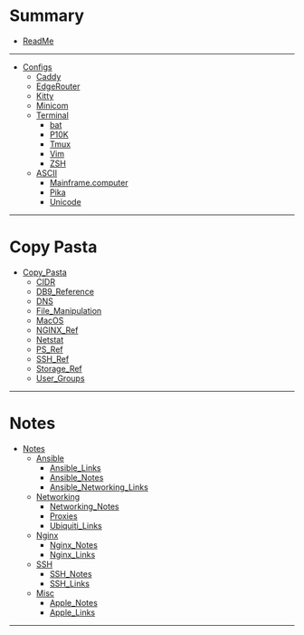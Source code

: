 # Summary

-   [ReadMe](README.md)

* * *

-   [Configs](Configs/README.md)
    -   [Caddy](Configs/Caddy_conf.md)
    -   [EdgeRouter](Configs/EdgeRouter_Universal_Setup.md)
    -   [Kitty](Configs/kitty_conf.md)
    -   [Minicom](Configs/minicom_conf.md)
    -   [Terminal](Configs/Terminal/README.md)
        -   [bat](Configs/Terminal/bat_config.md)
        -   [P10K](Configs/Terminal/p10k.md)
        -   [Tmux](Configs/Terminal/tmux_conf.md)
        -   [Vim](Configs/Terminal/vimrc.md)
        -   [ZSH](Configs/Terminal/zshrc.md)
    -   [ASCII](Configs/Terminal/ASCII/README.md)
        <!-- -   [Anime](Configs/Terminal/ASCII/Anime.md) -->
        -   [Mainframe.computer](Configs/Terminal/ASCII/Mainframe_Animated.md)
        -   [Pika](Configs/Terminal/ASCII/pika_full.md)
        <!-- -   [SBob](Configs/Terminal/ASCII/Sbob.md) -->
        -   [Unicode](Configs/Terminal/ASCII/Unicode.md)

* * *

# Copy Pasta

-   [Copy_Pasta](Copy_Pasta/README.md)
    -   [CIDR](Copy_Pasta/CIDR_Subnets.md)
    -   [DB9_Reference](Copy_Pasta/DB9_Ref.md)
    -   [DNS](Copy_Pasta/DNS.md)
    -   [File_Manipulation](Copy_Pasta/File_Manipulation.md)
    -   [MacOS](Copy_Pasta/MacOS.md)
    -   [NGINX_Ref](Copy_Pasta/NGINX_Ref.md)
    -   [Netstat](Copy_Pasta/Netstat_Ref.md)
    -   [PS_Ref](Copy_Pasta/ps_Ref.md)
    -   [SSH_Ref](Copy_Pasta/SSH_Ref.md)
    -   [Storage_Ref](Copy_Pasta/Storage_Ref.md)
    -   [User_Groups](Copy_Pasta/Users_Groups.md)


* * *

# Notes

-   [Notes](Notes/README.md)
    -   [Ansible](Notes/Ansible/README.md)
        -   [Ansible_Links](Notes/Ansible/Ansible_Links.md)
        -   [Ansible_Notes](Notes/Ansible/Ansible_Notes.md)
        -   [Ansible_Networking_Links](Notes/Ansible/Ansible_Networking_Links.md)
    -   [Networking](Notes/Networking/README.md)
        -   [Networking_Notes](Notes/Networking/Networking_Notes.md)
        -   [Proxies](Notes/Networking/Proxy_Notes.md)
        -   [Ubiquiti_Links](Notes/Networking/Ubiquiti.md)
    -   [Nginx](Notes/Nginx/README.md)
        -   [Nginx_Notes](Notes/Nginx/Nginx_Notes.md)
        -   [Nginx_Links](Notes/Nginx/Nginx_Links.md)
    -   [SSH](Notes/SSH/README.md)
        -   [SSH_Notes](Notes/SSH/SSH_Notes.md)
        -   [SSH_Links](Notes/SSH/SSH_Links.md)
    -   [Misc](Notes/Misc/README.md)
        -   [Apple_Notes](Notes/Misc/Apple_Notes.md)
        -   [Apple_Links](Notes/Misc/Apple_Links.md)

* * *
